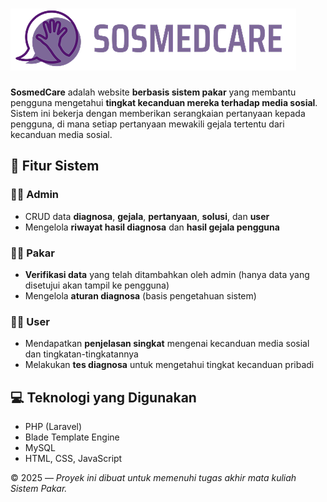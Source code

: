 # ![Logo SosmedCare](public/images/logo.png) 


**SosmedCare** adalah website **berbasis sistem pakar** yang membantu pengguna mengetahui **tingkat kecanduan mereka terhadap media sosial**. Sistem ini bekerja dengan memberikan serangkaian pertanyaan kepada pengguna, di mana setiap pertanyaan mewakili gejala tertentu dari kecanduan media sosial.

## 🧩 Fitur Sistem

### 👨‍💼 **Admin**
- CRUD data **diagnosa**, **gejala**, **pertanyaan**, **solusi**, dan **user**
- Mengelola **riwayat hasil diagnosa** dan **hasil gejala pengguna**

### 👩‍⚕️ **Pakar**
- **Verifikasi data** yang telah ditambahkan oleh admin (hanya data yang disetujui akan tampil ke pengguna)
- Mengelola **aturan diagnosa** (basis pengetahuan sistem)

### 🙋‍♂️ **User**
- Mendapatkan **penjelasan singkat** mengenai kecanduan media sosial dan tingkatan-tingkatannya
- Melakukan **tes diagnosa** untuk mengetahui tingkat kecanduan pribadi

## 💻 Teknologi yang Digunakan
- PHP (Laravel)
- Blade Template Engine
- MySQL
- HTML, CSS, JavaScript


© 2025 — *Proyek ini dibuat untuk memenuhi tugas akhir mata kuliah Sistem Pakar.*

